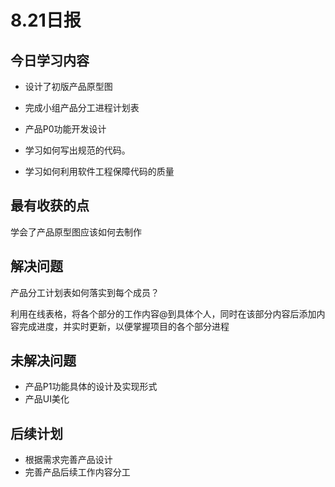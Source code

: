 # 8.21日报

## 今日学习内容

- 设计了初版产品原型图

- 完成小组产品分工进程计划表

- 产品P0功能开发设计

- 学习如何写出规范的代码。

- 学习如何利用软件工程保障代码的质量

  

## 最有收获的点

学会了产品原型图应该如何去制作

## 解决问题

产品分工计划表如何落实到每个成员？

利用在线表格，将各个部分的工作内容@到具体个人，同时在该部分内容后添加内容完成进度，并实时更新，以便掌握项目的各个部分进程

## 未解决问题

- 产品P1功能具体的设计及实现形式
- 产品UI美化



## 后续计划

- 根据需求完善产品设计
- 完善产品后续工作内容分工

